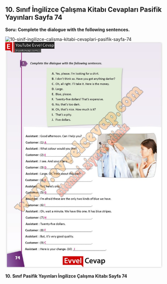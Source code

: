 ## 10. Sınıf İngilizce Çalışma Kitabı Cevapları Pasifik Yayınları Sayfa 74

**Soru: Complete the dialogue with the following sentences.**

![10-sinif-ingilizce-calisma-kitabi-cevaplari-pasifik-sayfa-74]()![10-sinif-ingilizce-calisma-kitabi-cevaplari-pasifik-sayfa-74](./image1.webp)

**10. Sınıf Pasifik Yayınları İngilizce Çalışma Kitabı Sayfa 74**